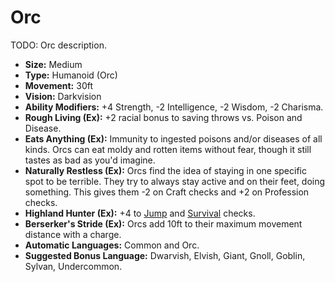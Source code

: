 # Orc

TODO: Orc description.

* __Size:__ Medium
* __Type:__ Humanoid (Orc)
* __Movement:__ 30ft
* __Vision:__ Darkvision
* __Ability Modifiers:__ +4 Strength, -2 Intelligence, -2 Wisdom, -2 Charisma.
* __Rough Living (Ex):__ +2 racial bonus to saving throws vs. Poison and Disease.
* __Eats Anything (Ex):__ Immunity to ingested poisons and/or diseases of all kinds. Orcs can eat moldy and rotten items without fear, though it still tastes as bad as you'd imagine.
* __Naturally Restless (Ex):__ Orcs find the idea of staying in one specific spot to be terrible. They try to always stay active and on their feet, doing something. This gives them -2 on Craft checks and +2 on Profession checks.
* __Highland Hunter (Ex):__ +4 to [Jump](skills/jump.md) and [Survival](skills/survival.md) checks.
* __Berserker's Stride (Ex):__ Orcs add 10ft to their maximum movement distance with a charge.
* __Automatic Languages:__ Common and Orc.
* __Suggested Bonus Language:__ Dwarvish, Elvish, Giant, Gnoll, Goblin, Sylvan, Undercommon.
